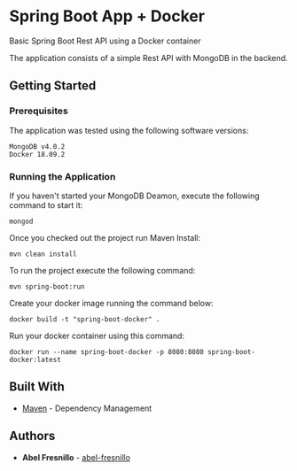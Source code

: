 # Spring Boot App + Docker

Basic Spring Boot Rest API using a Docker container

The application consists of a simple Rest API with MongoDB in the backend.  

## Getting Started

### Prerequisites

The application was tested using the following software versions:

```
MongoDB v4.0.2
Docker 18.09.2
```

### Running the Application

If you haven't started your MongoDB Deamon, execute the following command to start it:

```
mongod
```

Once you checked out the project run Maven Install:

```
mvn clean install
```

To run the project execute the following command:

```
mvn spring-boot:run
```

Create your docker image running the command below:

```
docker build -t "spring-boot-docker" .
```

Run your docker container using this command:

```
docker run --name spring-boot-docker -p 8080:8080 spring-boot-docker:latest
```

## Built With

* [Maven](https://maven.apache.org/) - Dependency Management

## Authors

* **Abel Fresnillo** - [abel-fresnillo](https://github.com/abel-fresnillo)
